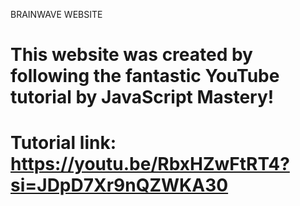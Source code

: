BRAINWAVE WEBSITE

# This website was created by following the fantastic YouTube tutorial by JavaScript Mastery!
# Tutorial link: https://youtu.be/RbxHZwFtRT4?si=JDpD7Xr9nQZWKA30
